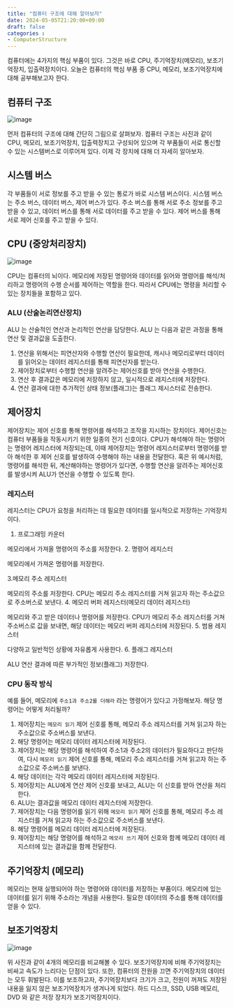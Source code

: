 ```yaml
---
title: "컴퓨터 구조에 대해 알아보자"
date: 2024-05-05T21:20:00+09:00
draft: false
categories :
- ComputerStructure
---
```



컴퓨터에는 4가지의 핵심 부품이 있다. 그것은 바로 CPU, 주기억장치(메모리), 보조기억장치, 입출력장치이다.
오늘은 컴퓨터의 핵심 부품 중 CPU, 메모리, 보조기억장치에 대해 공부해보고자 한다.

## 컴퓨터 구조
![image](https://github.com/yumin00/blog/assets/130362583/7f45a384-756e-4310-97e2-85c57d53db30)

먼저 컴퓨터의 구조에 대해 간단히 그림으로 살펴보자.
컴퓨터 구조는 사진과 같이 CPU, 메모리, 보조기억장치, 입출력장치고 구성되어 있으며 각 부품들이 서로 통신할 수 있는 시스템버스로 이루어져 있다.
이제 각 장치에 대해 더 자세히 알아보자.

## 시스템 버스
각 부품들이 서로 정보를 주고 받을 수 있는 통로가 바로 시스템 버스이다. 시스템 버스는 주소 버스, 데이터 버스, 제어 버스가 있다.
주소 버스를 통해 서로 주소 정보를 주고 받을 수 있고, 데이터 버스를 통해 서로 데이터를 주고 받을 수 있다.
제어 버스를 통해 서로 제어 신호를 주고 받을 수 있다.

## CPU (중앙처리장치)
![image](https://github.com/yumin00/blog/assets/130362583/d9156833-525c-448f-8154-dcd6ffa1c23d)

CPU는 컴퓨터의 뇌이다. 메모리에 저장된 명령어와 데이터를 읽어와 명령어를 해석/처리하고 명령어의 수행 순서를 제어하는 역할을 한다. 따라서 CPU에는 명령을 처리할 수 있는 장치들을 포함하고 있다.

### ALU (산술논리연산장치)
ALU 는 산술적인 연산과 논리적인 연산을 담당한다.
ALU 는 다음과 같은 과정을 통해 연산 및 결과값을 도출한다.

1. 연산을 위해서는 피연산자와 수행할 연산이 필요한데, 캐시나 메모리로부터 데이터를 읽어오는 데이터 레지스터를 통해 피연산자를 받는다.
2. 제어장치로부터 수행할 연산을 알려주는 제어신호를 받아 연산을 수행한다.
3. 연산 후 결과값은 메모리에 저장하지 않고, 일시적으로 레지스터에 저장한다.
4. 연산 결과에 대한 추가적인 상태 정보(플래그)는 플래그 제시스터로 전송한다.

## 제어장치
제어장치는 제어 신호를 통해 명령어를 해석하고 조작을 지시하는 장치이다. 제어신호는 컴퓨터 부품들을 작동시키기 위한 일종의 전기 신호이다.
CPU가 해석해야 하는 명령어는 명령어 레지스터에 저장되는데, 이때 제어장치는 명령어 레지스터로부터 명령어를 받아 해석한 후 제어 신호를 발생하여 수행해야 하는 내용을 전달한다.
혹은 위 예시처럼, 명령어를 해석한 뒤, 계산해야하는 명령어가 있다면, 수행할 연산을 알려주는 제어신호를 발생시켜 ALU가 연산을 수행할 수 있도록 한다.

### 레지스터
레지스터는 CPU가 요청을 처리하는 데 필요한 데이터를 일시적으로 저장하는 기억장치이다.

1. 프로그래밍 카운터

메모리에서 가져올 명령어의 주소를 저장한다.
2. 명령어 레지스터

메모리에서 가져온 명령어를 저장한다.

3.메모리 주소 레지스터

메모리의 주소를 저장한다. CPU는 메모리 주소 레지스터를 거쳐 읽고자 하는 주소값으로 주소버스로 보낸다.
4. 메모리 버퍼 레지스터(메모리 데이터 레지스터)

메모리와 주고 받은 데이터나 명령어를 저장한다. CPU가 메모리 주소 레지스터를 거쳐 주소버스로 값을 보내면, 해당 데이터는 메모리 버퍼 레지스터에 저장된다.
5. 범용 레지스터

다양하고 일반적인 상황에 자유롭게 사용한다.
6. 플래그 레지스터

ALU 연산 결과에 따른 부가적인 정보(플래그) 저장한다.


### CPU 동작 방식
예를 들어, 메모리에 `주소1과 주소2를 더해라` 라는 명령어가 있다고 가정해보자. 해당 명령어는 어떻게 처리될까?

1. 제어장치는 `메모리 읽기` 제어 신호를 통해, 메모리 주소 레지스터를 거쳐 읽고자 하는 주소값으로 주소버스를 보낸다.
2. 해당 명령어는 메모리 데이터 레지스터에 저장된다.
3. 제어장치는 해당 명령어를 해석하여 주소1과 주소2의 데이터가 필요하다고 판단하여, 다시 `메모리 읽기` 제어 신호를 통해, 메모리 주소 레지스터를 거쳐 읽고자 하는 주소값으로 주소버스를 보낸다.
4. 해당 데이터는 각각 메모리 데이터 레지스터에 저장된다.
5. 제어장치는 ALU에게 연산 제어 신호를 보내고, ALU는 이 신호를 받아 연산을 처리한다.
6. ALU는 결과값을 메모리 데이터 레지스터에 저장한다.
7. 제어장치는 다음 명령어를 읽기 위해 `메모리 읽기` 제어 신호를 통해, 메모리 주소 레지스터를 거쳐 읽고자 하는 주소값으로 주소버스를 보낸다.
8. 해당 명령어를 메모리 데이터 레지스터에 저장된다.
9. 제어장치는 해당 명령어를 해석하고 `메모리 쓰기` 제어 신호와 함께 메모리 데이터 레지스터에 있는 결과값을 함께 전달한다.

## 주기억장치 (메모리)
메모리는 현재 실행되어야 하는 명령어와 데이터를 저장하는 부품이다. 메모리에 있는 데이터를 읽기 위해 주소라는 개념을 사용한다. 필요한 데이터의 주소를 통해 데이터를 얻을 수 있다.

## 보조기억장치
![image](https://github.com/yumin00/blog/assets/130362583/c0f291d0-d0a7-4763-9ca7-8f0130ebd5a0)

위 사진과 같이 4개의 메모리를 비교해볼 수 있다. 보조기억장치에 비해 주기억장치는 비싸고 속도가 느리다는 단점이 있다. 또한, 컴퓨터의 전원을 끄면 주기억장치의 데이터는 모두 휘발된다.
이를 보조하고자, 주기억장치보다 크기가 크고, 전원이 꺼져도 저장된 내용을 잃지 않은 보조기억장치가 생겨나게 되었다.
하드 디스크, SSD, USB 메모리, DVD 와 같은 저장 장치가 보조기억장치이다.

